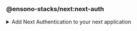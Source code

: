 ### @ensono-stacks/next:next-auth

<details>
<summary>Add Next Authentication to your next application</summary>

The next-auth generator will install and configure [NextAuth.js](https://next-auth.js.org/) into an existing Next application. It will add the initial configuration, add the session provider, setup an API endpoint and add local environmental variables. It will also configure provider specific setup.


## Prerequisites

An existing [Next](https://nextjs.org/) application

## Usage

```
nx @ensono-stacks/next:next-auth --project nameOfExistingNextProject --provider azureAdB2C --skipPackageJson false
```

### Command line arguments

The following command line arguments are available:

| Option    | Description           | Type      | Accepted Values   |Default            |
| ---       | -------------------   | ---       | ---               | ---               |
| --project | The name of the project  | nameOfApplication   |  string       | N/A              |
| --provider | The provider to be installed  | string    | none/azureAd/azureAdB2C                   |none     |
| --skipPackageJson | Do not add dependencies to `package.json`  | boolean    |  true/false                 |false     |

### Generator Output
##### The next auth plugin will 

- Create a new Next API endpoint with the file name `[...nextauth].ts`. This contains the dynamic route handler for NextAuth.js which will also contain all of your global NextAuth.js configurations. If you have specified a provider when running the generator this will be added to the providers array
```
import NextAuth from 'next-auth';
import AzureADProvider from 'next-auth/providers/azure-ad';
const nextAuth = NextAuth({
  providers: [
    AzureADProvider({
      clientId: process.env.AZURE_AD_CLIENT_ID,
      clientSecret: process.env.AZURE_AD_CLIENT_SECRET,
      tenantId: process.env.AZURE_AD_TENANT_ID,
    }),
  ],
});
export default nextAuth;
```
`/apps/appName/pages/api/[...nextauth].ts`


- Install the next-auth package and add to package.json, unless the `--skipPackageJson` option was used
```
"dependencies": {
    ...otherDependencies
    "next-auth": "4.18.8",
},
```
`/package.json`

- Create or append an `.env.local` file. Adding required next auth environmental variables. These will vary depending on the provider chosen. Be sure to update these values with the values provided by your provider
```
NEXTAUTH_URL=http://localhost:4200
NEXTAUTH_SECRET=secretValue
AZURE_AD_CLIENT_ID=
AZURE_AD_CLIENT_SECRET=
AZURE_AD_TENANT_ID=
```
`/.env.local`

- Append the `_app.tsx` file with a [session provider](https://next-auth.js.org/getting-started/client#sessionprovider) 
```
import { AppProps } from 'next/app';
import Head from 'next/head';
import './styles.css';
import { SessionProvider } from 'next-auth/react';
function CustomApp({
  Component,
  pageProps: { session, ...pageProps },
}: AppProps) {
  return (
    <SessionProvider session={session}>
      <Head>
        <title>Welcome to testing!</title>
      </Head>
      <main className="app">
        <Component {...pageProps} />
      </main>
    </SessionProvider>
  );
}
export default CustomApp;
```
`/apps/appName/_app.tsx`

From here with the configuration complete it is now possible to access the [useSession](https://next-auth.js.org/getting-started/client#usesession) hook from next auth. For further information please see the [Getting Started Guide to Next Auth](https://next-auth.js.org/getting-started/example#frontend---add-react-hook)
</details>
